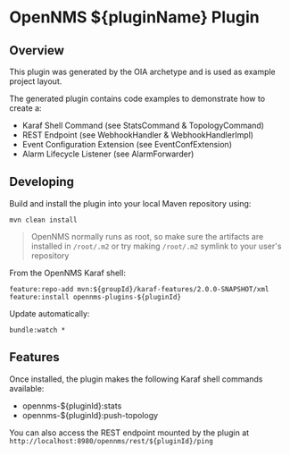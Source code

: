 # OpenNMS ${pluginName} Plugin

## Overview

This plugin was generated by the OIA archetype and is used as example project layout.

The generated plugin contains code examples to demonstrate how to create a:
* Karaf Shell Command (see StatsCommand & TopologyCommand)
* REST Endpoint (see WebhookHandler & WebhookHandlerImpl)
* Event Configuration Extension (see EventConfExtension)
* Alarm Lifecycle Listener (see AlarmForwarder)

## Developing

Build and install the plugin into your local Maven repository using:
```
mvn clean install
```

> OpenNMS normally runs as root, so make sure the artifacts are installed in `/root/.m2` or try making `/root/.m2` symlink to your user's repository

From the OpenNMS Karaf shell:
```
feature:repo-add mvn:${groupId}/karaf-features/2.0.0-SNAPSHOT/xml
feature:install opennms-plugins-${pluginId}
```

Update automatically:
```
bundle:watch *
```

## Features

Once installed, the plugin makes the following Karaf shell commands available:
* opennms-${pluginId}:stats
* opennms-${pluginId}:push-topology

You can also access the REST endpoint mounted by the plugin at `http://localhost:8980/opennms/rest/${pluginId}/ping`
